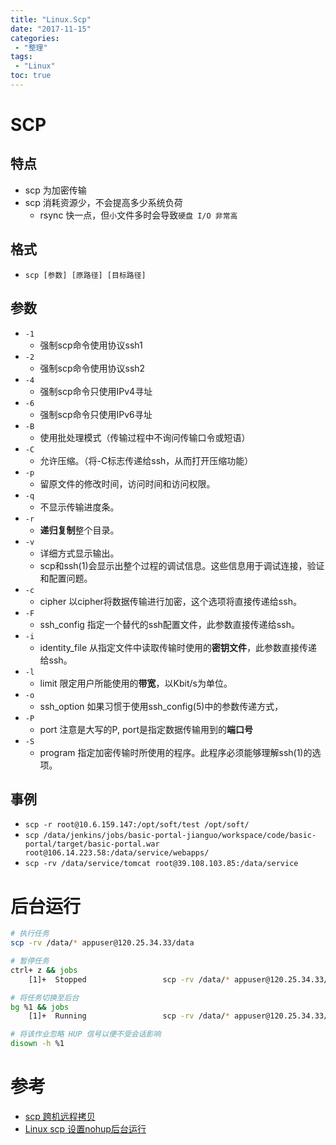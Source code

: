 ```yaml
---
title: "Linux.Scp"
date: "2017-11-15"
categories:
 - "整理"
tags:
 - "Linux"
toc: true
---
```



# SCP
## 特点
- scp 为加密传输
- scp 消耗资源少，不会提高多少系统负荷
    - rsync 快一点，但`小`文件多时会导致`硬盘 I/O 非常高`

## 格式
- `scp [参数] [原路径] [目标路径]`

## 参数
- `-1`
    - 强制scp命令使用协议ssh1
- `-2`
    - 强制scp命令使用协议ssh2
- `-4`
    - 强制scp命令只使用IPv4寻址
- `-6`
    - 强制scp命令只使用IPv6寻址
- `-B`
    - 使用批处理模式（传输过程中不询问传输口令或短语）
- `-C`
    - 允许压缩。（将-C标志传递给ssh，从而打开压缩功能）
- `-p`
    - 留原文件的修改时间，访问时间和访问权限。
- `-q`
    - 不显示传输进度条。
- `-r`
    - **递归复制**整个目录。
- `-v`
    - 详细方式显示输出。
    - scp和ssh(1)会显示出整个过程的调试信息。这些信息用于调试连接，验证和配置问题。
- `-c`
    - cipher 以cipher将数据传输进行加密，这个选项将直接传递给ssh。
- `-F`
    - ssh_config 指定一个替代的ssh配置文件，此参数直接传递给ssh。
- `-i`
    - identity_file 从指定文件中读取传输时使用的**密钥文件**，此参数直接传递给ssh。
- `-l`
    - limit 限定用户所能使用的**带宽**，以Kbit/s为单位。
- `-o`
    - ssh_option 如果习惯于使用ssh_config(5)中的参数传递方式，
- `-P`
    - port 注意是大写的P, port是指定数据传输用到的**端口号**
- `-S`
    - program 指定加密传输时所使用的程序。此程序必须能够理解ssh(1)的选项。

## 事例
- `scp -r root@10.6.159.147:/opt/soft/test /opt/soft/`
- `scp /data/jenkins/jobs/basic-portal-jianguo/workspace/code/basic-portal/target/basic-portal.war root@106.14.223.58:/data/service/webapps/`
- `scp -rv /data/service/tomcat root@39.108.103.85:/data/service`


# 后台运行

```sh
# 执行任务
scp -rv /data/* appuser@120.25.34.33/data

# 暂停任务
ctrl+ z && jobs
    [1]+  Stopped                 scp -rv /data/* appuser@120.25.34.33/data

# 将任务切换至后台
bg %1 && jobs
    [1]+  Running                 scp -rv /data/* appuser@120.25.34.33/data

# 将该作业忽略 HUP 信号以便不受会话影响
disown -h %1
```


# 参考
- [scp 跨机远程拷贝](http://linuxtools-rst.readthedocs.io/zh_CN/latest/tool/scp.html)
- [Linux scp 设置nohup后台运行](https://www.cnblogs.com/jyzhao/p/6253728.html)